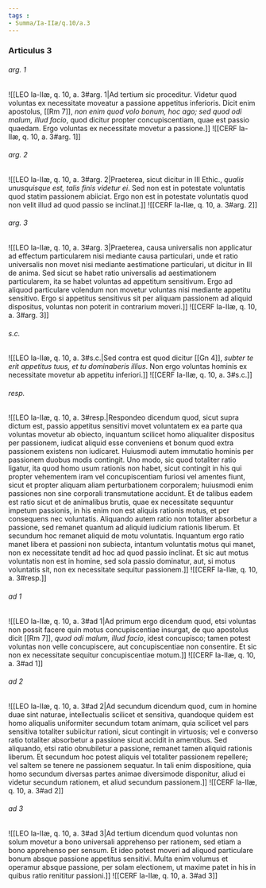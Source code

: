```yaml
---
tags : 
- Summa/Ia-IIæ/q.10/a.3
---
```


### Articulus 3

###### arg. 1
![[LEO Ia-IIæ, q. 10, a. 3#arg. 1|Ad tertium sic proceditur. Videtur quod voluntas ex necessitate moveatur a passione appetitus inferioris. Dicit enim apostolus, [[Rm 7]], *non enim quod volo bonum, hoc ago; sed quod odi malum, illud facio*, quod dicitur propter concupiscentiam, quae est passio quaedam. Ergo voluntas ex necessitate movetur a passione.]]
![[CERF Ia-IIæ, q. 10, a. 3#arg. 1]]

###### arg. 2
![[LEO Ia-IIæ, q. 10, a. 3#arg. 2|Praeterea, sicut dicitur in III Ethic., *qualis unusquisque est, talis finis videtur ei*. Sed non est in potestate voluntatis quod statim passionem abiiciat. Ergo non est in potestate voluntatis quod non velit illud ad quod passio se inclinat.]]
![[CERF Ia-IIæ, q. 10, a. 3#arg. 2]]

###### arg. 3
![[LEO Ia-IIæ, q. 10, a. 3#arg. 3|Praeterea, causa universalis non applicatur ad effectum particularem nisi mediante causa particulari, unde et ratio universalis non movet nisi mediante aestimatione particulari, ut dicitur in III de anima. Sed sicut se habet ratio universalis ad aestimationem particularem, ita se habet voluntas ad appetitum sensitivum. Ergo ad aliquod particulare volendum non movetur voluntas nisi mediante appetitu sensitivo. Ergo si appetitus sensitivus sit per aliquam passionem ad aliquid dispositus, voluntas non poterit in contrarium moveri.]]
![[CERF Ia-IIæ, q. 10, a. 3#arg. 3]]

###### s.c.
![[LEO Ia-IIæ, q. 10, a. 3#s.c.|Sed contra est quod dicitur [[Gn 4]], *subter te erit appetitus tuus, et tu dominaberis illius*. Non ergo voluntas hominis ex necessitate movetur ab appetitu inferiori.]]
![[CERF Ia-IIæ, q. 10, a. 3#s.c.]]

###### resp.
![[LEO Ia-IIæ, q. 10, a. 3#resp.|Respondeo dicendum quod, sicut supra dictum est, passio appetitus sensitivi movet voluntatem ex ea parte qua voluntas movetur ab obiecto, inquantum scilicet homo aliqualiter dispositus per passionem, iudicat aliquid esse conveniens et bonum quod extra passionem existens non iudicaret. Huiusmodi autem immutatio hominis per passionem duobus modis contingit. Uno modo, sic quod totaliter ratio ligatur, ita quod homo usum rationis non habet, sicut contingit in his qui propter vehementem iram vel concupiscentiam furiosi vel amentes fiunt, sicut et propter aliquam aliam perturbationem corporalem; huiusmodi enim passiones non sine corporali transmutatione accidunt. Et de talibus eadem est ratio sicut et de animalibus brutis, quae ex necessitate sequuntur impetum passionis, in his enim non est aliquis rationis motus, et per consequens nec voluntatis. Aliquando autem ratio non totaliter absorbetur a passione, sed remanet quantum ad aliquid iudicium rationis liberum. Et secundum hoc remanet aliquid de motu voluntatis. Inquantum ergo ratio manet libera et passioni non subiecta, intantum voluntatis motus qui manet, non ex necessitate tendit ad hoc ad quod passio inclinat. Et sic aut motus voluntatis non est in homine, sed sola passio dominatur, aut, si motus voluntatis sit, non ex necessitate sequitur passionem.]]
![[CERF Ia-IIæ, q. 10, a. 3#resp.]]

###### ad 1
![[LEO Ia-IIæ, q. 10, a. 3#ad 1|Ad primum ergo dicendum quod, etsi voluntas non possit facere quin motus concupiscentiae insurgat, de quo apostolus dicit [[Rm 7]], *quod odi malum, illud facio*, idest concupisco; tamen potest voluntas non velle concupiscere, aut concupiscentiae non consentire. Et sic non ex necessitate sequitur concupiscentiae motum.]]
![[CERF Ia-IIæ, q. 10, a. 3#ad 1]]

###### ad 2
![[LEO Ia-IIæ, q. 10, a. 3#ad 2|Ad secundum dicendum quod, cum in homine duae sint naturae, intellectualis scilicet et sensitiva, quandoque quidem est homo aliqualis uniformiter secundum totam animam, quia scilicet vel pars sensitiva totaliter subiicitur rationi, sicut contingit in virtuosis; vel e converso ratio totaliter absorbetur a passione sicut accidit in amentibus. Sed aliquando, etsi ratio obnubiletur a passione, remanet tamen aliquid rationis liberum. Et secundum hoc potest aliquis vel totaliter passionem repellere; vel saltem se tenere ne passionem sequatur. In tali enim dispositione, quia homo secundum diversas partes animae diversimode disponitur, aliud ei videtur secundum rationem, et aliud secundum passionem.]]
![[CERF Ia-IIæ, q. 10, a. 3#ad 2]]

###### ad 3
![[LEO Ia-IIæ, q. 10, a. 3#ad 3|Ad tertium dicendum quod voluntas non solum movetur a bono universali apprehenso per rationem, sed etiam a bono apprehenso per sensum. Et ideo potest moveri ad aliquod particulare bonum absque passione appetitus sensitivi. Multa enim volumus et operamur absque passione, per solam electionem, ut maxime patet in his in quibus ratio renititur passioni.]]
![[CERF Ia-IIæ, q. 10, a. 3#ad 3]]


